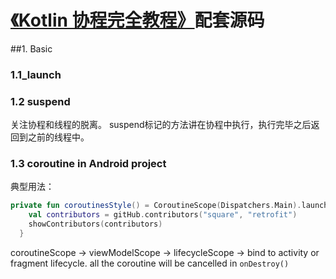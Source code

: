# [《Kotlin 协程完全教程》](https://www.youtube.com/watch?v=FE1XVkvFuvQ&t=711s&ab_channel=%E6%89%94%E7%89%A9%E7%BA%BF)配套源码

##1. Basic
### 1.1_launch
### 1.2 suspend
关注协程和线程的脱离。
suspend标记的方法讲在协程中执行，执行完毕之后返回到之前的线程中。
### 1.3 coroutine in Android project
典型用法：
```kotlin
private fun coroutinesStyle() = CoroutineScope(Dispatchers.Main).launch {
    val contributors = gitHub.contributors("square", "retrofit")
    showContributors(contributors)
  }
```
coroutineScope ->
viewModelScope ->
lifecycleScope -> bind to activity or fragment lifecycle. all the coroutine will be cancelled in ```onDestroy()```

